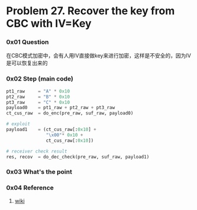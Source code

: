 # Problem 27. Recover the key from CBC with IV=Key

### 0x01 Question

在CBC模式加密中，会有人用IV直接做key来进行加密，这样是不安全的，因为IV是可以恢复出来的

### 0x02 Step (main code)

```python
pt1_raw     = "A" * 0x10
pt2_raw     = "B" * 0x10
pt3_raw     = "C" * 0x10
payload0    = pt1_raw + pt2_raw + pt3_raw
ct_cus_raw  = do_enc(pre_raw, suf_raw, payload0)

# exploit
payload1    = (ct_cus_raw[:0x10] +
               "\x00"* 0x10 +
               ct_cus_raw[:0x10])

# receiver check result
res, recov  = do_dec_check(pre_raw, suf_raw, payload1)
```
### 0x03 What's the point


### 0x04 Reference

1. [wiki](https://en.wikipedia.org/wiki/Block_cipher_mode_of_operation#CBC)
